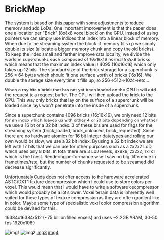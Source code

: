 # BrickMap

The system is based on [this paper](https://dspace.library.uu.nl/handle/1874/315917) with some adjustments to reduce memory and add LoDs. One important improvement is that the paper does one allocation per "Brick" (8x8x8 voxel block) on the GPU. Instead of using pointers we can simply use indices that index into a linear block of memory. When due to the streaming system the block of memory fills up we simply double its size (allocate a bigger memory chunk and copy the old bricks). To keep the index small and further improve data locality, we divide the world in superchunks each composed of 16x16x16 normal 8x8x8 bricks which means that the maximum index value is 4095 (16x16x16) which only takes up 12 bits. The standard size of the brick storage for a superchunk is 256 * 64 bytes which should fit one surface worth of bricks (16x16). We double the storage size every time it fills up, so 256->512->1024->etc...

When a ray hits a brick that has not yet been loaded on the GPU it will add the request to a request buffer. The CPU will then upload the brick to the GPU. This way only bricks that lay on the surface of a superchunk will be loaded since rays won't penetrate into the inside of a superchunk.

Since a superchunk contains 4096 bricks (16x16x16), we only need 12 bits for an index which leaves us with either 4 or 20 bits depending on whether we use a 16 bit or a 32 bit index. 3 of these bits are used for flags for the streaming system (brick_loaded, brick_unloaded, brick_requested). Since there are no hardware atomics for 16 bit integer datatypes and rolling our own would be slow, we use a 32 bit index. By using a 32 bit index we are left with 17 bits that we can use for other purposes such as a 2x2x2 LoD which uses only 8 bits. In total there are 3 LoD levels, 8x8x8, 2x2x2, 1x1x1 which is the finest. Rendering performance wise I saw no big difference in frametimes/rate, but the number of chunks requested to be streamed did decrease significantly.

Unfortunately Cuda does not offer access to the hardware accelerated ASTC/DXT1 texture decompression which I could use to store colors per voxel. This would mean that I would have to write a software decompressor which would probably be a lot slower. Voxel terrain data is inherently well suited for these types of texture compression as they are often gradient like in color. Maybe some type of specialistic voxel color compression algorithm could be devised for this.

16384x16384x512 (~75 billion filled voxels) and uses ~2.2GB VRAM, 30-50 fps 1920x1080

![img1](http://g2f.nl/0n49y1c)
![img2](http://g2f.nl/06kiadp)
[img3](http://g2f.nl/0b7c70y)
[img4](http://g2f.nl/06jcd80)
